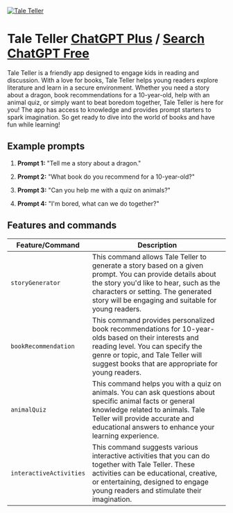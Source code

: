 
[![Tale Teller](https://files.oaiusercontent.com/file-10OhUPJUofH2zrBuPnV8NfkR?se=2123-10-17T15%3A23%3A40Z&sp=r&sv=2021-08-06&sr=b&rscc=max-age%3D31536000%2C%20immutable&rscd=attachment%3B%20filename%3D033c3218-8e57-4f58-9577-87ddbfc9578c.png&sig=%2BkbSS9%2BDpC8CLb/FGZkEmpksCpiUtTcQqKM3Agmi8Sk%3D)](https://chat.openai.com/g/g-yXGp0Xz5v-tale-teller)

# Tale Teller [ChatGPT Plus](https://chat.openai.com/g/g-yXGp0Xz5v-tale-teller) / [Search ChatGPT Free](https://gptcall.net/index.html#/?search=Tale%20Teller)

Tale Teller is a friendly app designed to engage kids in reading and discussion. With a love for books, Tale Teller helps young readers explore literature and learn in a secure environment. Whether you need a story about a dragon, book recommendations for a 10-year-old, help with an animal quiz, or simply want to beat boredom together, Tale Teller is here for you! The app has access to knowledge and provides prompt starters to spark imagination. So get ready to dive into the world of books and have fun while learning!

## Example prompts

1. **Prompt 1:** "Tell me a story about a dragon."

2. **Prompt 2:** "What book do you recommend for a 10-year-old?"

3. **Prompt 3:** "Can you help me with a quiz on animals?"

4. **Prompt 4:** "I'm bored, what can we do together?"

## Features and commands

| Feature/Command | Description |
| --- | --- |
| `storyGenerator` | This command allows Tale Teller to generate a story based on a given prompt. You can provide details about the story you'd like to hear, such as the characters or setting. The generated story will be engaging and suitable for young readers. |
| `bookRecommendation` | This command provides personalized book recommendations for 10-year-olds based on their interests and reading level. You can specify the genre or topic, and Tale Teller will suggest books that are appropriate for young readers. |
| `animalQuiz` | This command helps you with a quiz on animals. You can ask questions about specific animal facts or general knowledge related to animals. Tale Teller will provide accurate and educational answers to enhance your learning experience. |
| `interactiveActivities` | This command suggests various interactive activities that you can do together with Tale Teller. These activities can be educational, creative, or entertaining, designed to engage young readers and stimulate their imagination.


